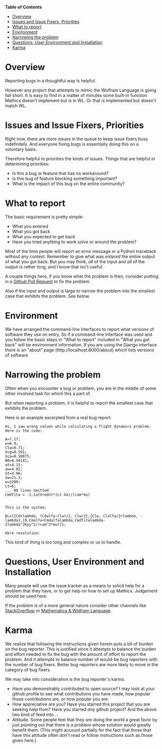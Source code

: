 <!-- markdown-toc start - Don't edit this section. Run M-x markdown-toc-refresh-toc -->
**Table of Contents**

- [Overview](#overview)
- [Issues and Issue Fixers, Priorities](#issues-and-issue-fixers-priorities)
- [What to report](#what-to-report)
- [Environment](#environment)
- [Narrowing the problem](#narrowing-the-problem)
- [Questions, User Environment and Installation](#questions-user-environment-and-installation)
- [Karma](#karma)

<!-- markdown-toc end -->

# Overview

Reporting bugs in a thoughtful way is helpful.

However any project that attempts to mimic the Wolfram Language is going fall short. It is easy to find in a matter of minutes some built-in function Mathics doesn't implement but is in WL. Or that is implemented but doesn't match WL.


# Issues and Issue Fixers, Priorities

Right now, there are more issues in the queue to keep issue fixers busy indefinitely. And everyone fixing bugs is essentially doing this on a voluntary basis.

Therefore helpful to priorities the kinds of issues. Things that are helpful in determining priorities:

* Is this a bug or feature that has no workaround?
* Is this bug of feature blocking something important?
* What is the impact of this bug on the entire community?

# What to report

The basic requirement is pretty simple:

* What you entered
* What you got back
* What you expected to get back
* Have you tried anything to work solve or around the problem?

Most of the time people will report an error message or a Python traceback without any context. Remember to give what was _entered_ the entire output of what you got back.
But you may think, _all_ of the input and _all_ of the output is rather long, and I know that isn't useful.

A couple things here, if you know what the problem is then, consider putting in a [Github Pull Request](https://www.digitalocean.com/community/tutorials/how-to-create-a-pull-request-on-github) to fix the problem.

Also if the input and output is large to narrow the problem into the smallest case that exhibits the problem. See below.

# Environment

We have arranged the command-line interfaces to report what versions of software they use on entry. So if a command-line interface was used and you follow the basic steps in "What to report" included in "What you got back" will be environment information. If you are using the Django interface there is an "about" page (http://localhost:8000/about) which lists versions of software


# Narrowing the problem

Often when you encounter a bug or problem, you are in the middle of some other involved task for which this a part of.

But when reporting a problem, it is helpful to report the smallest case that exhibits the problem.

Here is an example excerpted from a real bug report:

```
Hi, I saw wrong values while calculating a flight dynamics problem. Here is the code:

A=7.17;
e=0.9;
Clw=0.71;
Xcg=0.591;
Xca=0.50075;
N0=0.94141;
at=4.15;
aw=4.02;
St=4.06;
Sw=21.3;
w=2200;
Lt=6;
... 80 lines omitted
CmdTita = -1.1atVrednt*(Lt-Xa)/(cam*mu)


This is the system:

DL={{Cd+lambda, (Cdalfa-Clw)/2, Clw/2},{Clw, Clalfa/2+lambda, -lambda},{0,Cmalfa+Cmdalfalambda,CmdTitalambda-2lambda^2Kyy^2/(cam^2*mu)}};

Here resolution:
```

This kind of thing is too long and complex or us to handle.

# Questions, User Environment and Installation

Many people will use the issue tracker as a means to solicit help for a problem that they have, or to get help on how to set up Mathics. Judgement should be used here.

If the problem is of a more general nature consider other channels like [StackOverflow](https://stackoverflow.com/) or [Mathematica & Wolfram Language](https://mathematica.stackexchange.com/).

# Karma

We realize that following the instructions given herein puts a bit of burden on the bug reporter. This is justified since it attempts to balance the burden and effort needed to fix the bug with the amount of effort to report the problem. And it attempts to balance number of would-be bug reporters with the number of bug fixers. Better bug reporters are more likely to move in the category of bug fixers.

We  may take into consideration is the bug reporter's karma.

* Have you demonstrably contributed to open source? I may look at your github profile to see what contributions you have made, how popular those contributions are, or how popular you are.
* How appreciative are you? Have you starred this project that you are seeking help from? Have you starred _any_ github project? And the above two kind of feed into ...
* Attitude. Some people feel that they are doing the world a great favor by just pointing out that there is a problem whose solution would greatly benefit them. (This might account partially
  for the fact that those that have this attitude often don't read or follow instructions such as those given here.)
